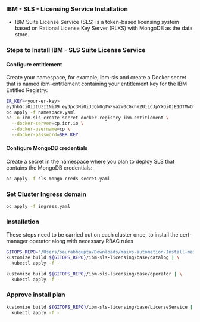 ### IBM - SLS - Licensing Service Installation
* IBM Suite License Service (SLS) is a token-based licensing system based on Rational License Key Server (RLKS) with MongoDB as the data store.

### Steps to Install IBM - SLS Suite License Service



#### Configure entitlement
Create your namespace, for example, ibm-sls and create a Docker secret that is named ibm-entitlement containing your entitlement key for the IBM Entitled Registry:


```bash
ER_KEY=<your-er-key>
eyJhbGciOiJIUzI1NiJ9.eyJpc3MiOiJJQk0gTWFya2V0cGxhY2UiLCJpYXQiOjE1OTMwOTI2MzEsImp0aSI6IjU2Yzg0YzE5YmJkZTQyOGM4OWIzMjMxZTI1MDU1MTIzIn0.iGOgy1zLwO5oWNkDqUxl2_VhMFPyP06OPajLLP1pwdY
oc apply -f namespace.yaml
oc -n ibm-sls create secret docker-registry ibm-entitlement \
  --docker-server=cp.icr.io \
  --docker-username=cp \
  --docker-password=$ER_KEY
```

#### Configure MongoDB credentials
Create a secret in the namespace where you plan to deploy SLS that contains the MongoDB credentials:
```bash
oc apply -f sls-mongo-creds-secret.yaml
```

### Set Cluster Ingress domain

```bash
oc apply -f ingress.yaml
```

### Installation

These steps need to be carried out on each cluster once, to install the cert-manager operator along with necessary RBAC rules

```bash
GITOPS_REPO="/Users/saurabhgupta/Downloads/maivs-automation-Install-main/MAIVS"
kustomize build ${GITOPS_REPO}/ibm-sls-licensing/base/catalog | \
  kubectl apply -f -

kustomize build ${GITOPS_REPO}/ibm-sls-licensing/base/operator | \
  kubectl apply -f -
```
### Approve install plan

```bash
kustomize build ${GITOPS_REPO}/ibm-sls-licensing/base/LicenseService | \
  kubectl apply -f -

```
